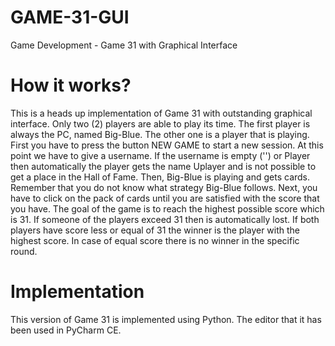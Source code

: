 # GAME-31-GUI
Game Development - Game 31 with Graphical Interface 

# How it works?
This is a heads up implementation of Game 31 with outstanding graphical interface. 
Only two (2) players are able to play its time. 
The first player is always the PC, named Big-Blue. 
The other one is a player that is playing. 
First you have to press the button NEW GAME to start a new session. 
At this point we have to give a username. 
If the username is empty ('') or Player then automatically the player 
gets the name Uplayer and is not possible to get a place in the Hall of Fame. 
Then, Big-Blue is playing and gets cards. 
Remember that you do not know what strategy Big-Blue follows. 
Next, you have to click on the pack of cards until you are satisfied with the score that you have. 
The goal of the game is to reach the highest possible score which is 31. 
If someone of the players exceed 31 then is automatically lost.
If both players have score less or equal of 31 the winner is the player with the 
highest score. In case of equal score there is no winner in the specific round. 

# Implementation 
This version of Game 31 is implemented using Python. 
The editor that it has been used in PyCharm CE.
